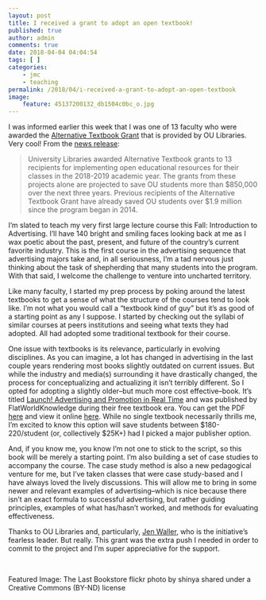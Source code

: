 ```yaml
---
layout: post
title: I received a grant to adopt an open textbook!
published: true
author: admin
comments: true
date: 2018-04-04 04:04:54
tags: [ ]
categories:
    - jmc
    - teaching
permalink: /2018/04/i-received-a-grant-to-adopt-an-open-textbook
image:
    feature: 45137200132_db1504c0bc_o.jpg
---
```

I was informed earlier this week that I was one of 13 faculty who were awarded the [Alternative Textbook Grant][1] that is provided by OU Libraries. Very cool! From the [news release][2]:

> University Libraries awarded Alternative Textbook grants to 13 recipients for implementing open educational resources for their classes in the 2018-2019 academic year. The grants from these projects alone are projected to save OU students more than $850,000 over the next three years. Previous recipients of the Alternative Textbook Grant have already saved OU students over $1.9 million since the program began in 2014.

I&#8217;m slated to teach my very first large lecture course this Fall: Introduction to Advertising. I&#8217;ll have 140 bright and smiling faces looking back at me as I wax poetic about the past, present, and future of the country&#8217;s current favorite industry. This is the first course in the advertising sequence that advertising majors take and, in all seriousness, I&#8217;m a tad nervous just thinking about the task of shepherding that many students into the program. With that said, I welcome the challenge to venture into uncharted territory.

Like many faculty, I started my prep process by poking around the latest textbooks to get a sense of what the structure of the courses tend to look like. I&#8217;m not what you would call a &#8220;textbook kind of guy&#8221; but it&#8217;s as good of a starting point as any I suppose. I started by checking out the syllabi of similar courses at peers institutions and seeing what texts they had adopted. All had adopted some traditional textbook for their course.

One issue with textbooks is its relevance, particularly in evolving disciplines. As you can imagine, a lot has changed in advertising in the last couple years rendering most books slightly outdated on current issues. But while the industry and media(s) surrounding it have drastically changed, the process for conceptualizing and actualizing it isn&#8217;t terribly different. So I opted for adopting a slightly older&#8211;but much more cost effective&#8211;book. It&#8217;s titled [Launch! Advertising and Promotion in Real Time][3] and was published by FlatWorldKnowledge during their free textbook era. You can get the PDF [here][4] and view it online [here][5]. While no single textbook necessarily thrills me, I&#8217;m excited to know this option will save students between $180-220/student (or, collectively $25K+) had I picked a major publisher option.

And, if you know me, you know I&#8217;m not one to stick to the script, so this book will be merely a starting point. I&#8217;m also building a set of case studies to accompany the course. The case study method is also a new pedagogical venture for me, but I&#8217;ve taken classes that were case study-based and I have always loved the lively discussions. This will allow me to bring in some newer and relevant examples of advertising&#8211;which is nice because there isn&#8217;t an exact formula to successful advertising, but rather guiding principles, examples of what has/hasn&#8217;t worked, and methods for evaluating effectiveness.

Thanks to OU Libraries and, particularly, [Jen Waller][6], who is the initiative&#8217;s fearless leader. But really. This grant was the extra push I needed in order to commit to the project and I&#8217;m super appreciative for the support.

 

Featured Image: The Last Bookstore flickr photo by shinya shared under a Creative Commons (BY-ND) license 

 [1]: http://guides.ou.edu/alternativetextbooks
 [2]: https://libraries.ou.edu/content/ou-libraries-announces-2018-–-2019-alternative-textbook-grant-recipients
 [3]: https://open.umn.edu/opentextbooks/BookDetail.aspx?bookId=23
 [4]: http://www.saylor.org/site/textbooks/Launch!%20Advertising%20and%20Promotion%20in%20Real%20Time.pdf
 [5]: https://saylordotorg.github.io/text_launch-advertising-and-promotion-in-real-time/
 [6]: https://twitter.com/jenniferwaller
